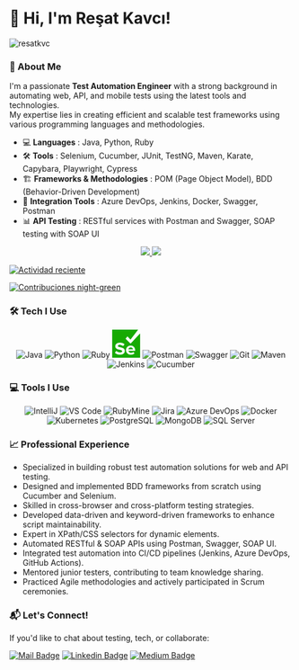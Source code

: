 # 👋 Hi, I'm Reşat Kavcı!

<p align="left"> 
  <img src="https://komarev.com/ghpvc/?username=resatkvc&label=Profile%20views&color=0e75b6&style=flat" alt="resatkvc" />
</p>

### 🚀 About Me

I'm a passionate **Test Automation Engineer** with a strong background in automating web, API, and mobile tests using the latest tools and technologies.  
My expertise lies in creating efficient and scalable test frameworks using various programming languages and methodologies.

- 💻 **Languages** : Java, Python, Ruby  
- 🛠️ **Tools** : Selenium, Cucumber, JUnit, TestNG, Maven, Karate, Capybara, Playwright, Cypress  
- 🏗️ **Frameworks & Methodologies** : POM (Page Object Model), BDD (Behavior-Driven Development)  
- 🔗 **Integration Tools** : Azure DevOps, Jenkins, Docker, Swagger, Postman  
- 📊 **API Testing** : RESTful services with Postman and Swagger, SOAP testing with SOAP UI  

<!-- Stats generales -->
<div align="center">
  <a href="https://github.com/anuraghazra/github-readme-stats" target="_blank" rel="noopener noreferrer">
    <img src="https://github-readme-stats.vercel.app/api?username=resatkvc&show_icons=true&theme=dracula&hide_border=true&include_all_commits=true&count_private=true" height="180" />
    <img src="https://github-readme-stats.vercel.app/api/top-langs/?username=resatkvc&layout=compact&theme=dracula&hide_border=true&langs_count=10" height="180" />
  </a>
</div>

<!-- Grafico de actividad GitHub -->
[![Actividad reciente](https://github-readme-activity-graph.vercel.app/graph?username=resatkvc&theme=github-compact)](https://github.com/ashutosh00710/github-readme-activity-graph?tab=readme-ov-file)

<!-- Contribuciones 3D GitHub -->
[![Contribuciones night-green](https://github-profile-3d-contrib.vercel.app/?username=resatkvc&theme=night-green)](https://github.com/yoshi389111/github-profile-3d-contrib)

### 🛠️ Tech I Use

<p align="center">
  <img src="https://cdn.jsdelivr.net/gh/devicons/devicon/icons/java/java-original.svg" height="50" width="50" alt="Java" title="Java" /> 
  <img src="https://cdn.jsdelivr.net/gh/devicons/devicon/icons/python/python-original.svg" height="50" width="50" alt="Python" title="Python" />
  <img src="https://cdn.jsdelivr.net/gh/devicons/devicon/icons/ruby/ruby-original.svg" height="50" width="50" alt="Ruby" title="Ruby" />
  <img src="https://raw.githubusercontent.com/github/explore/5b3600551e122a3277c2c5368af2ad5725ffa9a1/topics/selenium/selenium.png" height="50" width="50" alt="Selenium" title="Selenium" />
  <img src="https://www.vectorlogo.zone/logos/getpostman/getpostman-icon.svg" height="50" width="50" alt="Postman" title="Postman" />
  <img src="https://avatars0.githubusercontent.com/u/7658037?v=3&s=200" height="50" width="50" alt="Swagger" title="Swagger" />
  <img src="https://cdn.jsdelivr.net/gh/devicons/devicon/icons/git/git-original.svg" height="50" width="50" alt="Git" title="Git" />
  <img src="https://maven.apache.org/images/maven-logo-black-on-white.png" height="50" width="50" alt="Maven" title="Maven" />
  <img src="https://cdn.jsdelivr.net/gh/devicons/devicon/icons/jenkins/jenkins-original.svg" height="50" width="50" alt="Jenkins" title="Jenkins" />
  <img src="https://cdn.jsdelivr.net/gh/devicons/devicon/icons/cucumber/cucumber-plain.svg" height="50" width="50" alt="Cucumber" title="Cucumber" />
</p>

### 💻 Tools I Use

<p align="center">
  <img src="https://upload.wikimedia.org/wikipedia/commons/9/9c/IntelliJ_IDEA_Icon.svg" height="50" width="50" alt="IntelliJ" title="IntelliJ IDEA" />
  <img src="https://cdn.jsdelivr.net/gh/devicons/devicon/icons/vscode/vscode-original.svg" height="50" width="50" alt="VS Code" title="Visual Studio Code" />
  <img src="https://upload.wikimedia.org/wikipedia/commons/9/95/RubyMine_Icon.svg" height="50" width="50" alt="RubyMine" title="RubyMine" />
  <img src="https://cdn.jsdelivr.net/gh/devicons/devicon/icons/jira/jira-original-wordmark.svg" height="50" width="50" alt="Jira" title="Jira" />
  <img src="https://cdn.jsdelivr.net/gh/devicons/devicon/icons/azure/azure-original.svg" height="50" width="50" alt="Azure DevOps" title="Azure DevOps" />
  <img src="https://cdn.jsdelivr.net/gh/devicons/devicon/icons/docker/docker-original.svg" height="50" width="50" alt="Docker" title="Docker" />
  <img src="https://cdn.jsdelivr.net/gh/devicons/devicon/icons/kubernetes/kubernetes-plain.svg" height="50" width="50" alt="Kubernetes" title="Kubernetes" />
  <img src="https://cdn.jsdelivr.net/gh/devicons/devicon/icons/postgresql/postgresql-original.svg" height="50" width="50" alt="PostgreSQL" title="PostgreSQL" />
  <img src="https://cdn.jsdelivr.net/gh/devicons/devicon/icons/mongodb/mongodb-original.svg" height="50" width="50" alt="MongoDB" title="MongoDB" />
  <img src="https://www.svgrepo.com/show/303229/microsoft-sql-server-logo.svg" height="50" width="50" alt="SQL Server" title="SQL Server" />
</p>

### 📈 Professional Experience

- Specialized in building robust test automation solutions for web and API testing.  
- Designed and implemented BDD frameworks from scratch using Cucumber and Selenium.  
- Skilled in cross-browser and cross-platform testing strategies.  
- Developed data-driven and keyword-driven frameworks to enhance script maintainability.  
- Expert in XPath/CSS selectors for dynamic elements.  
- Automated RESTful & SOAP APIs using Postman, Swagger, SOAP UI.  
- Integrated test automation into CI/CD pipelines (Jenkins, Azure DevOps, GitHub Actions).  
- Mentored junior testers, contributing to team knowledge sharing.  
- Practiced Agile methodologies and actively participated in Scrum ceremonies.

### 📬 Let's Connect!

If you'd like to chat about testing, tech, or collaborate:

[![Mail Badge](https://img.shields.io/badge/gmail-c14438?style=for-the-badge&logo=Gmail&logoColor=white)](mailto:kavciresat@gmail.com)
[![Linkedin Badge](https://img.shields.io/badge/linkedin-%230077B5.svg?&style=for-the-badge&logo=linkedin&logoColor=white)](https://www.linkedin.com/in/kavci/)
[![Medium Badge](https://img.shields.io/badge/medium-333?style=for-the-badge&logo=medium&logoColor=white)](https://medium.com/@kavciresat)

